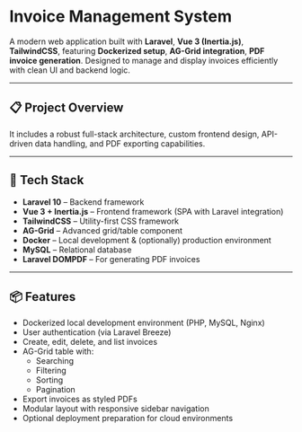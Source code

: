 # Invoice Management System

A modern web application built with 
**Laravel**, 
**Vue 3 (Inertia.js)**,
**TailwindCSS**,
featuring **Dockerized setup**,
**AG-Grid integration**,
**PDF invoice generation**.
Designed to manage and display invoices efficiently with clean UI and backend logic.

---

## 📋 Project Overview

It includes a robust full-stack architecture, custom frontend design, API-driven data handling, and PDF exporting capabilities.

---

## 🚀 Tech Stack

- **Laravel 10** – Backend framework
- **Vue 3 + Inertia.js** – Frontend framework (SPA with Laravel integration)
- **TailwindCSS** – Utility-first CSS framework
- **AG-Grid** – Advanced grid/table component
- **Docker** – Local development & (optionally) production environment
- **MySQL** – Relational database
- **Laravel DOMPDF** – For generating PDF invoices

---

## 📦 Features

- Dockerized local development environment (PHP, MySQL, Nginx)
- User authentication (via Laravel Breeze)
- Create, edit, delete, and list invoices
- AG-Grid table with:
  - Searching
  - Filtering
  - Sorting
  - Pagination
- Export invoices as styled PDFs
- Modular layout with responsive sidebar navigation
- Optional deployment preparation for cloud environments
